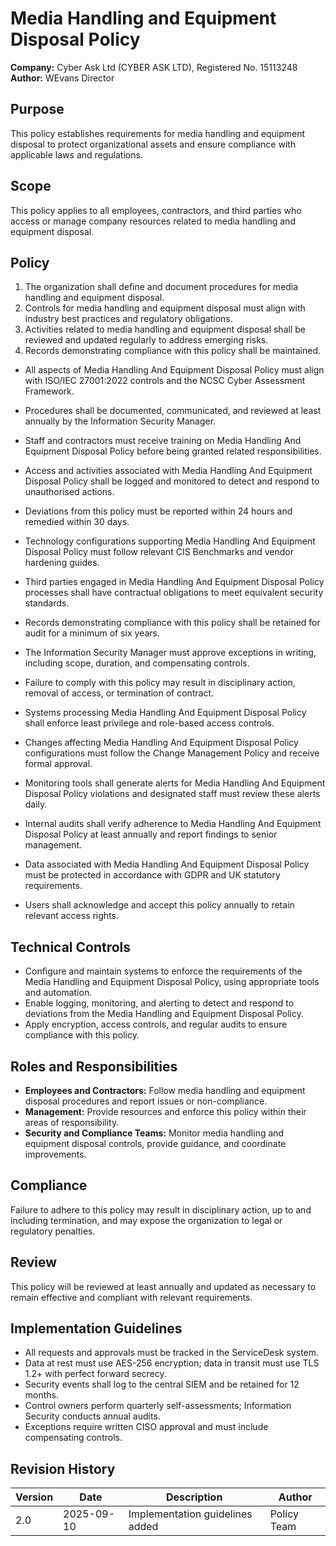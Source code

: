 # Media Handling and Equipment Disposal Policy

**Company:** Cyber Ask Ltd (CYBER ASK LTD), Registered No. 15113248  
**Author:** WEvans Director

## Purpose

This policy establishes requirements for media handling and equipment disposal to protect organizational assets and ensure compliance with applicable laws and regulations.

## Scope

This policy applies to all employees, contractors, and third parties who access or manage company resources related to media handling and equipment disposal.

## Policy
1. The organization shall define and document procedures for media handling and equipment disposal.
2. Controls for media handling and equipment disposal must align with industry best practices and regulatory obligations.
3. Activities related to media handling and equipment disposal shall be reviewed and updated regularly to address emerging risks.
4. Records demonstrating compliance with this policy shall be maintained.

- All aspects of Media Handling And Equipment Disposal Policy must align with ISO/IEC 27001:2022 controls and the NCSC Cyber Assessment Framework.
- Procedures shall be documented, communicated, and reviewed at least annually by the Information Security Manager.
- Staff and contractors must receive training on Media Handling And Equipment Disposal Policy before being granted related responsibilities.
- Access and activities associated with Media Handling And Equipment Disposal Policy shall be logged and monitored to detect and respond to unauthorised actions.
- Deviations from this policy must be reported within 24 hours and remedied within 30 days.
- Technology configurations supporting Media Handling And Equipment Disposal Policy must follow relevant CIS Benchmarks and vendor hardening guides.
- Third parties engaged in Media Handling And Equipment Disposal Policy processes shall have contractual obligations to meet equivalent security standards.
- Records demonstrating compliance with this policy shall be retained for audit for a minimum of six years.
- The Information Security Manager must approve exceptions in writing, including scope, duration, and compensating controls.
- Failure to comply with this policy may result in disciplinary action, removal of access, or termination of contract.

- Systems processing Media Handling And Equipment Disposal Policy shall enforce least privilege and role-based access controls.
- Changes affecting Media Handling And Equipment Disposal Policy configurations must follow the Change Management Policy and receive formal approval.
- Monitoring tools shall generate alerts for Media Handling And Equipment Disposal Policy violations and designated staff must review these alerts daily.
- Internal audits shall verify adherence to Media Handling And Equipment Disposal Policy at least annually and report findings to senior management.
- Data associated with Media Handling And Equipment Disposal Policy must be protected in accordance with GDPR and UK statutory requirements.
- Users shall acknowledge and accept this policy annually to retain relevant access rights.

## Technical Controls

- Configure and maintain systems to enforce the requirements of the Media Handling and Equipment Disposal Policy, using appropriate tools and automation.
- Enable logging, monitoring, and alerting to detect and respond to deviations from the Media Handling and Equipment Disposal Policy.
- Apply encryption, access controls, and regular audits to ensure compliance with this policy.

## Roles and Responsibilities

- **Employees and Contractors:** Follow media handling and equipment disposal procedures and report issues or non-compliance.
- **Management:** Provide resources and enforce this policy within their areas of responsibility.
- **Security and Compliance Teams:** Monitor media handling and equipment disposal controls, provide guidance, and coordinate improvements.

## Compliance

Failure to adhere to this policy may result in disciplinary action, up to and including termination, and may expose the organization to legal or regulatory penalties.

## Review

This policy will be reviewed at least annually and updated as necessary to remain effective and compliant with relevant requirements.

## Implementation Guidelines
- All requests and approvals must be tracked in the ServiceDesk system.
- Data at rest must use AES-256 encryption; data in transit must use TLS 1.2+ with perfect forward secrecy.
- Security events shall log to the central SIEM and be retained for 12 months.
- Control owners perform quarterly self-assessments; Information Security conducts annual audits.
- Exceptions require written CISO approval and must include compensating controls.

## Revision History

| Version | Date | Description | Author |
| ------- | ---------- | ----------------------- | ------ |
| 2.0     | 2025-09-10 | Implementation guidelines added | Policy Team |
